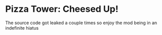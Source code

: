 # Pizza Tower: Cheesed Up!
The source code got leaked a couple times so enjoy the mod being in an indefinite hiatus
